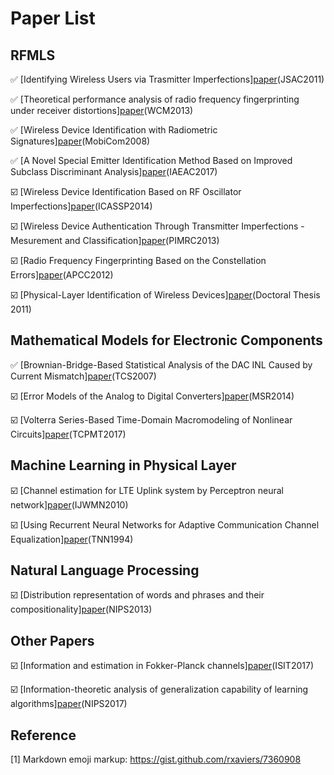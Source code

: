 # Paper List

## RFMLS

:white_check_mark: [Identifying Wireless Users via Trasmitter Imperfections][paper](http://ieeexplore.ieee.org/document/5963165/)(JSAC2011)

:white_check_mark: [Theoretical performance analysis of radio frequency fingerprinting under receiver distortions][paper](http://onlinelibrary.wiley.com/doi/10.1002/wcm.2386/abstract)(WCM2013)

:white_check_mark: [Wireless Device Identification with Radiometric Signatures][paper](http://www.winlab.rutgers.edu/~gruteser/papers/brik_paradis.pdf)(MobiCom2008)

:white_check_mark: [A Novel Special Emitter Identification Method Based on Improved Subclass Discriminant Analysis][paper](http://ieeexplore.ieee.org/document/8053988/)(IAEAC2017)

:ballot_box_with_check: [Wireless Device Identification Based on RF Oscillator Imperfections][paper](http://ieeexplore.ieee.org/document/6854086/)(ICASSP2014)

:ballot_box_with_check: [Wireless Device Authentication Through Transmitter Imperfections - Mesurement and Classification][paper](http://ieeexplore.ieee.org/document/6666187/)(PIMRC2013)

:ballot_box_with_check: [Radio Frequency Fingerprinting Based on the Constellation Errors][paper](http://ieeexplore.ieee.org/document/6388238/)(APCC2012)

:ballot_box_with_check: [Physical-Layer Identification of Wireless Devices][paper](https://www.research-collection.ethz.ch/bitstream/handle/20.500.11850/72822/eth-2868-02.pdf)(Doctoral Thesis 2011)

## Mathematical Models for Electronic Components

:white_check_mark: [Brownian-Bridge-Based Statistical Analysis of the DAC INL Caused by Current Mismatch][paper](http://ieeexplore.ieee.org/document/4100875/)(TCS2007)

:ballot_box_with_check: [Error Models of the Analog to Digital Converters][paper](http://www.measurement.sk/2014/Michaeli.pdf)(MSR2014)

:ballot_box_with_check: [Volterra Series-Based Time-Domain Macromodeling of Nonlinear Circuits][paper](http://ieeexplore.ieee.org/document/7763759/)(TCPMT2017)

## Machine Learning in Physical Layer

:ballot_box_with_check: [Channel estimation for LTE Uplink system by Perceptron neural network][paper](https://www.researchgate.net/publication/45937461_Channel_estimation_for_LTE_Uplink_system_by_Perceptron_neural_network)(IJWMN2010)

:ballot_box_with_check: [Using Recurrent Neural Networks for Adaptive Communication Channel Equalization][paper](http://ieeexplore.ieee.org/document/279190/)(TNN1994)

## Natural Language Processing

:ballot_box_with_check: [Distribution representation of words and phrases and their compositionality][paper](https://arxiv.org/abs/1310.4546)(NIPS2013)

## Other Papers

☑️ [Information and estimation in Fokker-Planck channels][paper](https://arxiv.org/abs/1702.03656)(ISIT2017)

☑️ [Information-theoretic analysis of generalization capability of learning algorithms][paper](https://arxiv.org/abs/1705.07809)(NIPS2017)



## Reference

[1] Markdown emoji markup: https://gist.github.com/rxaviers/7360908
